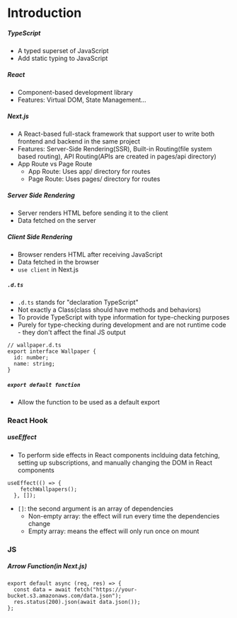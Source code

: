 # Introduction

##### TypeScript
- A typed superset of JavaScript
- Add static typing to JavaScript

##### React
- Component-based development library
- Features: Virtual DOM, State Management...

##### Next.js
- A React-based full-stack framework that support user to write both frontend and backend in the same project
- Features: Server-Side Rendering(SSR), Built-in Routing(file system based routing), API Routing(APIs are created in pages/api directory)
- App Route vs Page Route
  - App Route: Uses app/ directory for routes
  - Page Route: Uses pages/ directory for routes

##### Server Side Rendering 
- Server renders HTML before sending it to the client
- Data fetched on the server

##### Client Side Rendering
- Browser renders HTML after receiving JavaScript
- Data fetched in the browser
- `use client` in Next.js

##### `.d.ts`
- `.d.ts` stands for "declaration TypeScript"
- Not exactly a Class(class should have methods and behaviors)
- To provide TypeScript with type information for type-checking purposes
- Purely for type-checking during development and are not runtime code - they don't affect the final JS output
```
// wallpaper.d.ts
export interface Wallpaper {
  id: number;
  name: string;
}
```

##### `export default function`
- Allow the function to be used as a default export

### React Hook
##### useEffect
- To perform side effects in React components inclduing data fetching, setting up subscriptions, and manually changing the DOM in React components
```
useEffect(() => {
    fetchWallpapers();
  }, []);
```
- `[]`: the second argument is an array of dependencies
    - Non-empty array: the effect will run every time the dependencies change
    - Empty array: means the effect will only run once on mount


### JS
##### Arrow Function(in Next.js)
```
export default async (req, res) => {
  const data = await fetch("https://your-bucket.s3.amazonaws.com/data.json");
  res.status(200).json(await data.json());
};
```